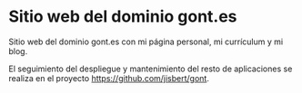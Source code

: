 # Sitio web del dominio gont.es
Sitio web del dominio gont.es con mi página personal, mi currículum y mi blog.

El seguimiento del despliegue y mantenimiento del resto de aplicaciones se realiza en el proyecto https://github.com/jisbert/gont.
